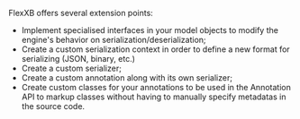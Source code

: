 FlexXB offers several extension points:
  * Implement specialised interfaces in your model objects to modify the engine's behavior on serialization/deserialization;
  * Create a custom serialization context in order to define a new format for serializing (JSON, binary, etc.)
  * Create a custom serializer;
  * Create a custom annotation along with its own serializer;
  * Create custom classes for your annotations to be used in the Annotation API to markup classes without having to manually specify metadatas in the source code.